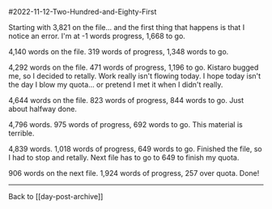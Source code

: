 #2022-11-12-Two-Hundred-and-Eighty-First

Starting with 3,821 on the file... and the first thing that happens is that I notice an error.  I'm at -1 words progress, 1,668 to go.

4,140 words on the file.  319 words of progress, 1,348 words to go.

4,292 words on the file.  471 words of progress, 1,196 to go.  Kistaro bugged me, so I decided to retally.  Work really isn't flowing today.  I hope today isn't the day I blow my quota... or pretend I met it when I didn't really.

4,644 words on the file.  823 words of progress, 844 words to go.  Just about halfway done.

4,796 words.  975 words of progress, 692 words to go.  This material is terrible.

4,839 words.  1,018 words of progress, 649 words to go.  Finished the file, so I had to stop and retally.  Next file has to go to 649 to finish my quota.

906 words on the next file.  1,924 words of progress, 257 over quota.  Done!

---
Back to [[day-post-archive]]